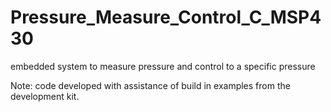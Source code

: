 # Pressure_Measure_Control_C_MSP430
 embedded system to measure pressure and control to a specific pressure

Note: code developed with assistance of build in examples from the development kit.